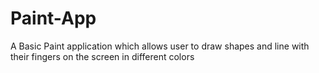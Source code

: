 # Paint-App
A Basic Paint application which allows user to draw shapes and line with their fingers on the screen in different colors
